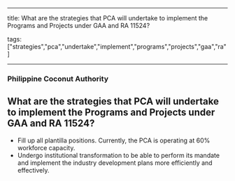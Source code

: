 
---

title: What are the strategies that PCA will undertake to implement the Programs and Projects under GAA and RA 11524?

tags: ["strategies","pca","undertake","implement","programs","projects","gaa","ra"]

---

### Philippine Coconut Authority

## What are the strategies that PCA will undertake to implement the Programs and Projects under GAA and RA 11524?


 - Fill up all plantilla positions. Currently, the PCA is operating at 60% workforce capacity.
 - Undergo institutional transformation to be able to perform its mandate and implement the industry development plans more efficiently and effectively.
